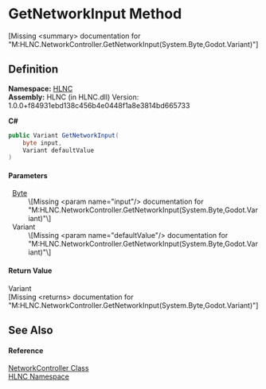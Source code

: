 # GetNetworkInput Method


\[Missing &lt;summary&gt; documentation for "M:HLNC.NetworkController.GetNetworkInput(System.Byte,Godot.Variant)"\]



## Definition
**Namespace:** <a href="N_HLNC">HLNC</a>  
**Assembly:** HLNC (in HLNC.dll) Version: 1.0.0+f84931ebd138c456b4e0448f1a8e3814bd665733

**C#**
``` C#
public Variant GetNetworkInput(
	byte input,
	Variant defaultValue
)
```



#### Parameters
<dl><dt>  <a href="https://learn.microsoft.com/dotnet/api/system.byte" target="_blank" rel="noopener noreferrer">Byte</a></dt><dd>\[Missing &lt;param name="input"/&gt; documentation for "M:HLNC.NetworkController.GetNetworkInput(System.Byte,Godot.Variant)"\]</dd><dt>  Variant</dt><dd>\[Missing &lt;param name="defaultValue"/&gt; documentation for "M:HLNC.NetworkController.GetNetworkInput(System.Byte,Godot.Variant)"\]</dd></dl>

#### Return Value
Variant  
\[Missing &lt;returns&gt; documentation for "M:HLNC.NetworkController.GetNetworkInput(System.Byte,Godot.Variant)"\]

## See Also


#### Reference
<a href="T_HLNC_NetworkController">NetworkController Class</a>  
<a href="N_HLNC">HLNC Namespace</a>  
